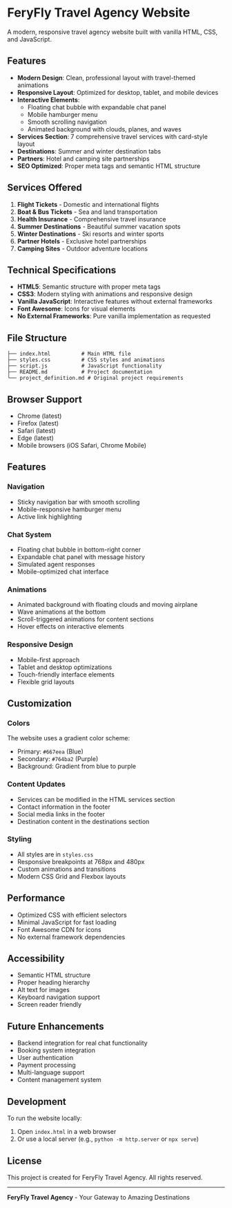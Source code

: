 # FeryFly Travel Agency Website

A modern, responsive travel agency website built with vanilla HTML, CSS, and JavaScript.

## Features

- **Modern Design**: Clean, professional layout with travel-themed animations
- **Responsive Layout**: Optimized for desktop, tablet, and mobile devices
- **Interactive Elements**: 
  - Floating chat bubble with expandable chat panel
  - Mobile hamburger menu
  - Smooth scrolling navigation
  - Animated background with clouds, planes, and waves
- **Services Section**: 7 comprehensive travel services with card-style layout
- **Destinations**: Summer and winter destination tabs
- **Partners**: Hotel and camping site partnerships
- **SEO Optimized**: Proper meta tags and semantic HTML structure

## Services Offered

1. **Flight Tickets** - Domestic and international flights
2. **Boat & Bus Tickets** - Sea and land transportation
3. **Health Insurance** - Comprehensive travel insurance
4. **Summer Destinations** - Beautiful summer vacation spots
5. **Winter Destinations** - Ski resorts and winter sports
6. **Partner Hotels** - Exclusive hotel partnerships
7. **Camping Sites** - Outdoor adventure locations

## Technical Specifications

- **HTML5**: Semantic structure with proper meta tags
- **CSS3**: Modern styling with animations and responsive design
- **Vanilla JavaScript**: Interactive features without external frameworks
- **Font Awesome**: Icons for visual elements
- **No External Frameworks**: Pure vanilla implementation as requested

## File Structure

```
├── index.html          # Main HTML file
├── styles.css          # CSS styles and animations
├── script.js           # JavaScript functionality
├── README.md           # Project documentation
└── project_definition.md # Original project requirements
```

## Browser Support

- Chrome (latest)
- Firefox (latest)
- Safari (latest)
- Edge (latest)
- Mobile browsers (iOS Safari, Chrome Mobile)

## Features

### Navigation
- Sticky navigation bar with smooth scrolling
- Mobile-responsive hamburger menu
- Active link highlighting

### Chat System
- Floating chat bubble in bottom-right corner
- Expandable chat panel with message history
- Simulated agent responses
- Mobile-optimized chat interface

### Animations
- Animated background with floating clouds and moving airplane
- Wave animations at the bottom
- Scroll-triggered animations for content sections
- Hover effects on interactive elements

### Responsive Design
- Mobile-first approach
- Tablet and desktop optimizations
- Touch-friendly interface elements
- Flexible grid layouts

## Customization

### Colors
The website uses a gradient color scheme:
- Primary: `#667eea` (Blue)
- Secondary: `#764ba2` (Purple)
- Background: Gradient from blue to purple

### Content Updates
- Services can be modified in the HTML services section
- Contact information in the footer
- Social media links in the footer
- Destination content in the destinations section

### Styling
- All styles are in `styles.css`
- Responsive breakpoints at 768px and 480px
- Custom animations and transitions
- Modern CSS Grid and Flexbox layouts

## Performance

- Optimized CSS with efficient selectors
- Minimal JavaScript for fast loading
- Font Awesome CDN for icons
- No external framework dependencies

## Accessibility

- Semantic HTML structure
- Proper heading hierarchy
- Alt text for images
- Keyboard navigation support
- Screen reader friendly

## Future Enhancements

- Backend integration for real chat functionality
- Booking system integration
- User authentication
- Payment processing
- Multi-language support
- Content management system

## Development

To run the website locally:
1. Open `index.html` in a web browser
2. Or use a local server (e.g., `python -m http.server` or `npx serve`)

## License

This project is created for FeryFly Travel Agency. All rights reserved.

---

**FeryFly Travel Agency** - Your Gateway to Amazing Destinations
